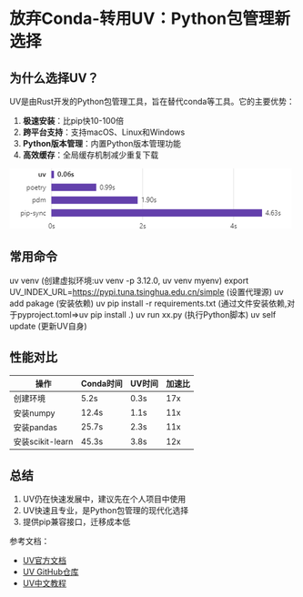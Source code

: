 # 放弃Conda-转用UV：Python包管理新选择

## 为什么选择UV？

UV是由Rust开发的Python包管理工具，旨在替代conda等工具。它的主要优势：

1. **极速安装**：比pip快10-100倍
2. **跨平台支持**：支持macOS、Linux和Windows
3. **Python版本管理**：内置Python版本管理功能
4. **高效缓存**：全局缓存机制减少重复下载

![alt text](../../z_using_files/img/judge/uv.png)

## 常用命令
uv venv (创建虚拟环境:uv venv -p 3.12.0, uv venv myenv)
export UV_INDEX_URL=https://pypi.tuna.tsinghua.edu.cn/simple (设置代理源)
uv add pakage (安装依赖)
uv pip install -r requirements.txt (通过文件安装依赖,对于pyproject.toml=>uv pip install .)
uv run xx.py (执行Python脚本)
uv self update (更新UV自身)

## 性能对比

| 操作         | Conda时间 | UV时间  | 加速比 |
|--------------|-----------|---------|--------|
| 创建环境     | 5.2s      | 0.3s    | 17x    |
| 安装numpy    | 12.4s     | 1.1s    | 11x    |
| 安装pandas   | 25.7s     | 2.3s    | 11x    |
| 安装scikit-learn | 45.3s | 3.8s    | 12x    |


## 总结

1. UV仍在快速发展中，建议先在个人项目中使用
2. UV快速且专业，是Python包管理的现代化选择
3. 提供pip兼容接口，迁移成本低


参考文档：
- [UV官方文档](https://docs.astral.sh/uv/getting-started/features/)
- [UV GitHub仓库](https://github.com/astral-sh/uv)
- [UV中文教程](https://vra.github.io/2024/03/31/uv-tutorial1/)
